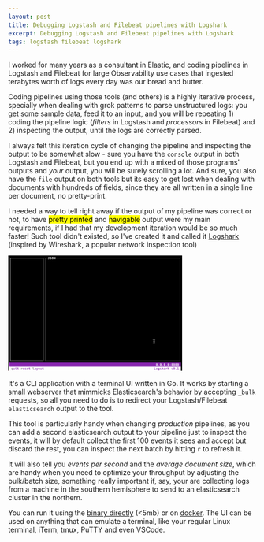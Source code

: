 ```yaml
---
layout: post
title: Debugging Logstash and Filebeat pipelines with Logshark
excerpt: Debugging Logstash and Filebeat pipelines with Logshark
tags: logstash filebeat logshark
---
```


I worked for many years as a consultant in Elastic, and coding pipelines in Logstash and Filebeat for large Observability use cases that ingested terabytes worth of logs every day was our bread and butter.

Coding pipelines using those tools (and others) is a highly iterative process, specially when dealing with grok patterns to parse unstructured logs: you get some sample data, feed it to an input, and you will be repeating 1) coding the pipeline logic (*filters* in Logstash and *processors* in Filebeat) and 2) inspecting the output, until the logs are correctly parsed.

I always felt this iteration cycle of changing the pipeline and inspecting the output to be somewhat slow - sure you have the `console` output in both Logstash and Filebeat, but you end up with a mixed of those programs' outputs and *your* output, you will be surely scrolling a lot. And sure, you also have the `file` output on both tools but its easy to get lost when dealing with documents with hundreds of fields, since they are all written in a single line per document, no pretty-print.

I needed a way to tell right away if the output of my pipeline was correct or not, to have <mark>pretty printed</mark> and <mark>navigable</mark> output were my main requirements, if I had that my development iteration would be so much faster! Such tool didn't existed, so I've created it and called it [Logshark](https://github.com/ugosan/logshark/) (inspired by Wireshark, a popular network inspection tool)


<div class="header">
<img src="https://github.com/ugosan/logshark/raw/main/_doc/demo.gif" width="70%">
</div>

It's a CLI application with a terminal UI written in Go. It works by starting a small webserver that mimmicks Elasticsearch's behavior by accepting `_bulk` requests, so all you need to do is to redirect your Logstash/Filebeat `elasticsearch` output to the tool. 

This tool is particularly handy when changing *production* pipelines, as you can add a second elasticsearch output to your pipeline just to inspect the events, it will by default collect the first 100 events it sees and accept but discard the rest, you can inspect the next batch by hitting `r` to refresh it.

It will also tell you _events per second_ and the _average document size_, which are handy when you need to optimize your throughput by adjusting the bulk/batch size, something really important if, say, your are collecting logs from a machine in the southern hemisphere to send to an elasticsearch cluster in the northern.

You can run it using the [binary directly](https://github.com/ugosan/logshark/releases) (<5mb) or on [docker](https://github.com/ugosan/logshark/blob/main/docker-compose.yml). The UI can be used on anything that can emulate a terminal, like your regular Linux terminal, iTerm, tmux, PuTTY and even VSCode.




